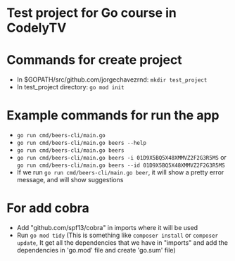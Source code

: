 # Test project for Go course in CodelyTV

# Commands for create project
- In $GOPATH/src/github.com/jorgechavezrnd: `mkdir test_project`
- In test_project directory: `go mod init`

# Example commands for run the app
- `go run cmd/beers-cli/main.go`
- `go run cmd/beers-cli/main.go beers --help`
- `go run cmd/beers-cli/main.go beers`
- `go run cmd/beers-cli/main.go beers -i 01D9X5BQ5X48XMMVZ2F2G3R5MS` or `go run cmd/beers-cli/main.go beers --id 01D9X5BQ5X48XMMVZ2F2G3R5MS`
- If we run `go run cmd/beers-cli/main.go beer`, it will show a pretty error message, and will show suggestions

# For add cobra
- Add "github.com/spf13/cobra" in imports where it will be used
- Run `go mod tidy` (This is something like `composer install` or `composer update`, It get all the dependencies that we have in "imports" and add the dependencies in 'go.mod' file and create 'go.sum' file)
